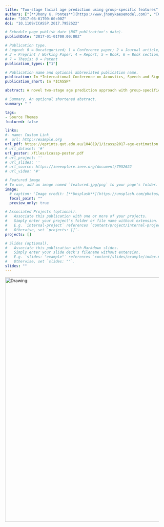 ```yaml
---
title: "Two-stage facial age prediction using group-specific features"
authors: ["[**Jhony K. Pontes**](https://www.jhonykaesemodel.com)", "[Clinton Fookes](http://staff.qut.edu.au/staff/fookes/)", "[Alceu S. Britto Jr.](https://scholar.google.ca/citations?user=pRK8DCUAAAAJ&hl=en)", "[Alessandro L. Koerich](http://etsmtl.ca/Professeurs/akoerich/Home)"]
date: "2017-03-01T00:00:00Z"
doi: "10.1109/ICASSP.2017.7952622"

# Schedule page publish date (NOT publication's date).
publishDate: "2017-01-01T00:00:00Z"

# Publication type.
# Legend: 0 = Uncategorized; 1 = Conference paper; 2 = Journal article;
# 3 = Preprint / Working Paper; 4 = Report; 5 = Book; 6 = Book section;
# 7 = Thesis; 8 = Patent
publication_types: ["1"]

# Publication name and optional abbreviated publication name.
publication: In *International Conference on Acoustics, Speech and Signal Processing (ICASSP 2017)*
publication_short: In *ICASSP*

abstract: A novel two-stage age prediction approach with group-specific features is proposed in this paper. Aging process is captured through a highly discriminating feature representation that models shape, appearance, skin spots, and wrinkles. The two-stage method consists of a multi-class Support Vector Machine (SVM) to predict the age bracket while the final age prediction is carried out using Support Vector Regression (SVR). The novelty of our work is that the feature extraction is group-specific and can therefore be tailored to each age bracket in the specific age prediction step. The FG-NET Aging dataset was used to evaluate the proposed method and an impressive mean absolute error (MAE) of 3.98 was achieved. Our approach outperforms the current state-of-the-art while increasing the robustness to blur, expression and lighting variation with local phase features.

# Summary. An optional shortened abstract.
summary: " "

tags:
- Source Themes
featured: false

links:
#- name: Custom Link
#  url: http://example.org
url_pdf: https://eprints.qut.edu.au/104819/1/icassp2017-age-estimation.pdf
# url_dataset: '#'
url_poster: /files/icassp-poster.pdf
# url_project: ''
# url_slides: ''
# url_source: https://ieeexplore.ieee.org/document/7952622
# url_video: '#'

# Featured image
# To use, add an image named `featured.jpg/png` to your page's folder.
image:
  # caption: 'Image credit: [**Unsplash**](https://unsplash.com/photos/pLCdAaMFLTE)'
  focal_point: ""
  preview_only: true

# Associated Projects (optional).
#   Associate this publication with one or more of your projects.
#   Simply enter your project's folder or file name without extension.
#   E.g. `internal-project` references `content/project/internal-project/index.md`.
#   Otherwise, set `projects: []`.
projects: []

# Slides (optional).
#   Associate this publication with Markdown slides.
#   Simply enter your slide deck's filename without extension.
#   E.g. `slides: "example"` references `content/slides/example/index.md`.
#   Otherwise, set `slides: ""`.
slides: ""
---
```


<img src="/media/age-estimation-icassp.png" alt="Drawing" style="width: 800px;"/>
